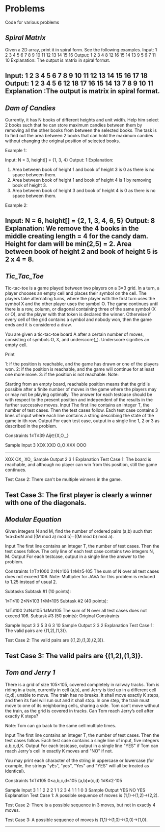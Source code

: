 # Problems
Code for various problems

*Spiral Matrix*
---------------------------------------------------------------------
Given a 2D array, print it in spiral form. See the following examples.
Input:  1    2   3   4
        5    6   7   8
        9   10  11  12
        13  14  15  16
Output: 1 2 3 4 8 12 16 15 14 13 9 5 6 7 11 10 
Explanation: The output is matrix in spiral format. 

Input:  1   2   3   4  5   6
        7   8   9  10  11  12
        13  14  15 16  17  18
Output: 1 2 3 4 5 6 12 18 17 16 15 14 13 7 8 9 10 11
Explanation :The output is matrix in spiral format.
---------------------------------------------------------------------



*Dam of Candies*
---------------------------------------------------------------------
Currently, it has N books of different heights and unit width. Help him select 2 books such that he can store maximum candies between them by removing all the other books from between the selected books. The task is to find out the area between 2 books that can hold the maximum candies without changing the original position of selected books. 

Example 1:

Input: N = 3, height[] = {1, 3, 4}
Output: 1
Explanation:
1. Area between book of height 1 and book of 
height 3 is 0 as there is no space between 
them.
2. Area between book of height 1 and book of 
height 4 is 1 by removing book of height 3.
3. Area between book of height 3 and book of 
height 4 is 0 as there is no space between them.

Example 2:

Input: N = 6, height[] = {2, 1, 3, 4, 6, 5}
Output: 8
Explanation: We remove the 4 books in the middle 
creating length = 4 for the candy dam. Height 
for dam will be min(2,5) = 2. Area between book 
of height 2 and book of height 5 is 2 x 4 = 8.
---------------------------------------------------------------------




*Tic_Tac_Toe*
---------------------------------------------------------------------
Tic-tac-toe is a game played between two players on a 3×3 grid. In a turn, a player chooses an empty cell and places their symbol on the cell. The players take alternating turns, where the player with the first turn uses the symbol X and the other player uses the symbol O. The game continues until there is a row, column, or diagonal containing three of the same symbol (X or O), and the player with that token is declared the winner. Otherwise if every cell of the grid contains a symbol and nobody won, then the game ends and it is considered a draw.

You are given a tic-tac-toe board A after a certain number of moves, consisting of symbols O, X, and underscore(_). Underscore signifies an empty cell.

Print

1: if the position is reachable, and the game has drawn or one of the players won.
2: if the position is reachable, and the game will continue for at least one more move.
3: if the position is not reachable.
Note:

Starting from an empty board, reachable position means that the grid is possible after a finite number of moves in the game where the players may or may not be playing optimally.
The answer for each testcase should be with respect to the present position and independent of the results in the further successive moves.
Input
The first line contains an integer T, the number of test cases. Then the test cases follow.
Each test case contains 3 lines of input where each line contains a string describing the state of the game in ith row.
Output
For each test case, output in a single line 1, 2 or 3 as described in the problem.

Constraints
1≤T≤39
Aij∈{X,O,_}

Sample Input
3
XOX
XXO
O_O
XXX
OOO
___
XOX
OX_
XO_
Sample Output
2
3
1
Explanation
Test Case 1: The board is reachable, and although no player can win from this position, still the game continues.

Test Case 2: There can't be multiple winners in the game.

Test Case 3: The first player is clearly a winner with one of the diagonals.
----------------------------------------------------------------------------



*Modular Equation*
---------------------------------------------------------------------------
Given integers N and M, find the number of ordered pairs (a,b) such that 1≤a<b≤N and ((M mod a) mod b)=((M mod b) mod a).

Input
The first line contains an integer T, the number of test cases. Then the test cases follow.
The only line of each test case contains two integers N, M.
Output
For each testcase, output in a single line the answer to the problem.

Constraints
1≤T≤1000
2≤N≤106
1≤M≤5⋅105
The sum of N over all test cases does not exceed 106.
Note: Multiplier for JAVA for this problem is reduced to 1.25 instead of usual 2.

Subtasks
Subtask #1 (10 points):

1≤T≤10
2≤N≤103
1≤M≤105
Subtask #2 (40 points):

1≤T≤100
2≤N≤105
1≤M≤105
The sum of N over all test cases does not exceed 106.
Subtask #3 (50 points): Original Constraints

Sample Input
3
3 5
3 6
3 10
Sample Output
2
3
2
Explanation
Test Case 1: The valid pairs are {(1,2),(1,3)}.

Test Case 2: The valid pairs are {(1,2),(1,3),(2,3)}.

Test Case 3: The valid pairs are {(1,2),(1,3)}.
--------------------------------------------------------------------


*Tom and Jerry 1*
---------------------------------------------------------------------
There is a grid of size 105×105, covered completely in railway tracks. Tom is riding in a train, currently in cell (a,b), and Jerry is tied up in a different cell (c,d), unable to move. The train has no breaks. It shall move exactly K steps, and then its fuel will run out and it shall stop. In one step, the train must move to one of its neighboring cells, sharing a side. Tom can’t move without the train, as the grid is covered in tracks. Can Tom reach Jerry’s cell after exactly K steps?

Note: Tom can go back to the same cell multiple times.

Input
The first line contains an integer T, the number of test cases. Then the test cases follow.
Each test case contains a single line of input, five integers a,b,c,d,K.
Output
For each testcase, output in a single line "YES" if Tom can reach Jerry's cell in exactly K moves and "NO" if not.

You may print each character of the string in uppercase or lowercase (for example, the strings "yEs", "yes", "Yes" and "YES" will all be treated as identical).

Constraints
1≤T≤105
0≤a,b,c,d≤105
(a,b)≠(c,d)
1≤K≤2⋅105


Sample Input
3
1 1 2 2 2
1 1 2 3 4
1 1 1 0 3
Sample Output
YES
NO
YES
Explanation
Test Case 1: A possible sequence of moves is (1,1)→(1,2)→(2,2).

Test Case 2: There is a possible sequence in 3 moves, but not in exactly 4 moves.

Test Case 3: A possible sequence of moves is (1,1)→(1,0)→(0,0)→(1,0).

-----------------------------------------------------------------------